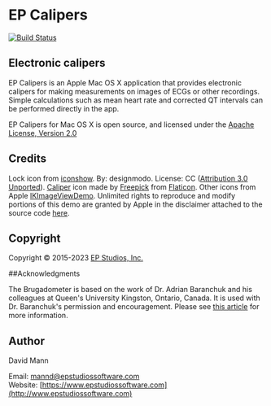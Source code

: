 EP Calipers
===========

[![Build Status](https://travis-ci.org/mannd/epcalipers-macosx.svg?branch=master)](https://travis-ci.org/mannd/epcalipers-macosx)

## Electronic calipers

EP Calipers is an Apple Mac OS X application that provides electronic
calipers for making measurements on images of ECGs or other
recordings.  Simple calculations such as mean heart rate and corrected
QT intervals can be performed directly in the app.

EP Calipers for Mac OS X is open source, and licensed under the
[Apache License, Version 2.0](http://www.apache.org/licenses/LICENSE-2.0.html)

## Credits

Lock icon from [iconshow](http://iconshow.me/lock-2).  By: designmodo.
License: CC
([Attribution 3.0 Unported](http://creativecommons.org/licenses/by/3.0/)).
[Caliper](https://www.flaticon.com/free-icon/caliper_1888593) icon made by
[Freepick](https://www.flaticon.com/authors/freepik) from [Flaticon](https://www.flaticon.com/).
Other icons from Apple
[IKImageViewDemo](https://developer.apple.com/library/mac/samplecode/IKImageViewDemo/Introduction/Intro.html).
Unlimited rights to reproduce and modify portions of this demo are
granted by Apple in the disclaimer attached to the source code
[here](https://developer.apple.com/library/mac/samplecode/IKImageViewDemo/Listings/Controller_h.html#//apple_ref/doc/uid/DTS10004049-Controller_h-DontLinkElementID_3).

## Copyright

Copyright © 2015-2023
[EP Studios, Inc.](http://www.epstudiossoftware.com)

##Acknowledgments

The Brugadometer is based on the work of Dr. Adrian Baranchuk and his
colleagues at Queen's University Kingston, Ontario, Canada. It is used
with Dr. Baranchuk's permission and encouragement. Please see
[this article](http://europace.oxfordjournals.org/content/16/11/1639)
for more information.

## Author

David Mann

Email: [mannd@epstudiossoftware.com](mailto:mannd@epstudiossoftware.com)  
Website: [https://www.epstudiossoftware.com](http://www.epstudiossoftware.com)   

